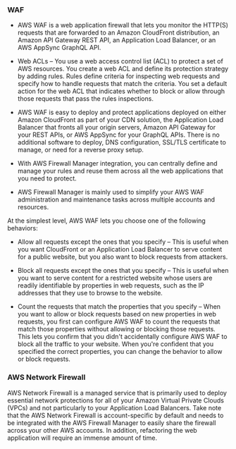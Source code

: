 ### WAF
* AWS WAF is a web application firewall that lets you monitor the HTTP(S) requests that are forwarded to an Amazon CloudFront distribution, an Amazon API Gateway REST API, an Application Load Balancer, or an AWS AppSync GraphQL API.

* Web ACLs – You use a web access control list (ACL) to protect a set of AWS resources. You create a web ACL and define its protection strategy by adding rules. Rules define criteria for inspecting web requests and specify how to handle requests that match the criteria. You set a default action for the web ACL that indicates whether to block or allow through those requests that pass the rules inspections.

* AWS WAF is easy to deploy and protect applications deployed on either Amazon CloudFront as part of your CDN solution, the Application Load Balancer that fronts all your origin servers, Amazon API Gateway for your REST APIs, or AWS AppSync for your GraphQL APIs. There is no additional software to deploy, DNS configuration, SSL/TLS certificate to manage, or need for a reverse proxy setup.

* With AWS Firewall Manager integration, you can centrally define and manage your rules and reuse them across all the web applications that you need to protect.
*  AWS Firewall Manager is mainly used to simplify your AWS WAF administration and maintenance tasks across multiple accounts and resources.


At the simplest level, AWS WAF lets you choose one of the following behaviors:

* Allow all requests except the ones that you specify – This is useful when you want CloudFront or an Application Load Balancer to serve content for a public website, but you also want to block requests from attackers.

* Block all requests except the ones that you specify – This is useful when you want to serve content for a restricted website whose users are readily identifiable by properties in web requests, such as the IP addresses that they use to browse to the website.

* Count the requests that match the properties that you specify – When you want to allow or block requests based on new properties in web requests, you first can configure AWS WAF to count the requests that match those properties without allowing or blocking those requests. This lets you confirm that you didn't accidentally configure AWS WAF to block all the traffic to your website. When you're confident that you specified the correct properties, you can change the behavior to allow or block requests.

### AWS Network Firewall

AWS Network Firewall is a managed service that is primarily used to deploy essential network protections for all of your Amazon Virtual Private Clouds (VPCs) and not particularly to your Application Load Balancers. Take note that the AWS Network Firewall is account-specific by default and needs to be integrated with the AWS Firewall Manager to easily share the firewall across your other AWS accounts. In addition, refactoring the web application will require an immense amount of time.